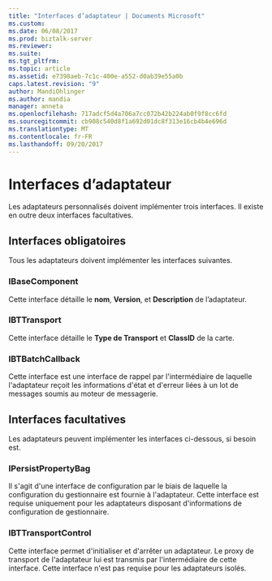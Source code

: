 ```yaml
---
title: "Interfaces d’adaptateur | Documents Microsoft"
ms.custom: 
ms.date: 06/08/2017
ms.prod: biztalk-server
ms.reviewer: 
ms.suite: 
ms.tgt_pltfrm: 
ms.topic: article
ms.assetid: e7398aeb-7c1c-400e-a552-d0ab39e55a0b
caps.latest.revision: "9"
author: MandiOhlinger
ms.author: mandia
manager: anneta
ms.openlocfilehash: 717adcf5d4a706a7cc072b42b224ab0f9f8cc6fd
ms.sourcegitcommit: cb908c540d8f1a692d01dc8f313e16cb4b4e696d
ms.translationtype: MT
ms.contentlocale: fr-FR
ms.lasthandoff: 09/20/2017
---
```

# <a name="adapter-interfaces"></a>Interfaces d’adaptateur
Les adaptateurs personnalisés doivent implémenter trois interfaces. Il existe en outre deux interfaces facultatives.  
  
## <a name="mandatory-interfaces"></a>Interfaces obligatoires  
 Tous les adaptateurs doivent implémenter les interfaces suivantes.  
  
### <a name="ibasecomponent"></a>IBaseComponent  
 Cette interface détaille le **nom**, **Version**, et **Description** de l’adaptateur.  
  
### <a name="ibttransport"></a>IBTTransport  
 Cette interface détaille le **Type de Transport** et **ClassID** de la carte.  
  
### <a name="ibtbatchcallback"></a>IBTBatchCallback  
 Cette interface est une interface de rappel par l'intermédiaire de laquelle l'adaptateur reçoit les informations d'état et d'erreur liées à un lot de messages soumis au moteur de messagerie.  
  
## <a name="optional-interfaces"></a>Interfaces facultatives  
 Les adaptateurs peuvent implémenter les interfaces ci-dessous, si besoin est.  
  
### <a name="ipersistpropertybag"></a>IPersistPropertyBag  
 Il s'agit d'une interface de configuration par le biais de laquelle la configuration du gestionnaire est fournie à l'adaptateur. Cette interface est requise uniquement pour les adaptateurs disposant d'informations de configuration de gestionnaire.  
  
### <a name="ibttransportcontrol"></a>IBTTransportControl  
 Cette interface permet d'initialiser et d'arrêter un adaptateur. Le proxy de transport de l'adaptateur lui est transmis par l'intermédiaire de cette interface. Cette interface n'est pas requise pour les adaptateurs isolés.